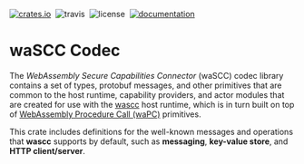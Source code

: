 [![crates.io](https://img.shields.io/crates/v/wascc-codec.svg)](https://crates.io/crates/wascc-codec)&nbsp;
![travis](https://travis-ci.org/wascc/wascc-codec.svg?branch=master)&nbsp;
![license](https://img.shields.io/crates/l/wascc-codec.svg)&nbsp;
[![documentation](https://docs.rs/wascc-codec/badge.svg)](https://docs.rs/wascc-codec)

# waSCC Codec

The _WebAssembly Secure Capabilities Connector_ (waSCC) codec library contains a set of types, protobuf messages, and other primitives that are common to the host runtime, capability providers, and actor modules that are created for use with the [wascc](https://wasc.dev) host runtime, which is in turn built on top of [WebAssembly Procedure Call (waPC)](https://github.com/wapc) primitives.

This crate includes definitions for the well-known messages and operations  that **wascc** supports by default, such as **messaging**, **key-value store**, and **HTTP client/server**.

